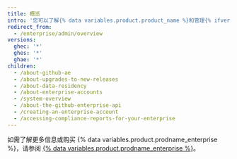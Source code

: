 ```yaml
---
title: 概览
intro: '您可以了解{% data variables.product.product_name %}和管理{% ifversion ghes %}帐户以及访问、许可和{% endif %}计费。'
redirect_from:
  - /enterprise/admin/overview
versions:
  ghec: '*'
  ghes: '*'
  ghae: '*'
children:
  - /about-github-ae
  - /about-upgrades-to-new-releases
  - /about-data-residency
  - /about-enterprise-accounts
  - /system-overview
  - /about-the-github-enterprise-api
  - /creating-an-enterprise-account
  - /accessing-compliance-reports-for-your-enterprise
---
```


如需了解更多信息或购买 {% data variables.product.prodname_enterprise %}，请参阅 [{% data variables.product.prodname_enterprise %}](https://github.com/enterprise)。
